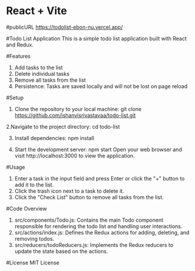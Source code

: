 # React + Vite
#publicURL
https://todolist-ebon-nu.vercel.app/

#Todo List Application
This is a simple todo list application built with React and Redux.

#Features
1. Add tasks to the list
2. Delete individual tasks
3. Remove all tasks from the list
4. Persistence: Tasks are saved locally and will not be lost on page reload
 
#Setup
1. Clone the repository to your local machine:
git clone https://github.com/ishanvisrivastavaa/todo-list.git

2.Navigate to the project directory:
cd todo-list

3. Install dependencies:
npm install

4. Start the development server:
npm start
Open your web browser and visit http://localhost:3000 to view the application.

#Usage
1. Enter a task in the input field and press Enter or click the "+" button to add it to the list.
2. Click the trash icon next to a task to delete it.
3. Click the "Check List" button to remove all tasks from the list.

#Code Overview
1. src/components/Todo.js: Contains the main Todo component responsible for rendering the todo list and handling user interactions.
2. src/actions/index.js: Defines the Redux actions for adding, deleting, and removing todos.
3. src/reducers/todoReducers.js: Implements the Redux reducers to update the state based on the actions.


#License
MIT License

